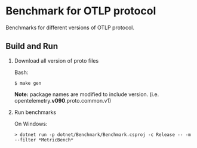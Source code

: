 # Benchmark for OTLP protocol

Benchmarks for different versions of OTLP protocol.

## Build and Run

1. Download all version of proto files

    Bash:

    ```
    $ make gen
    ```

    **Note:** package names are modified to include version. (i.e. opentelemetry.**v090**.proto.common.v1)

2. Run benchmarks

    On Windows:

    ```
    > dotnet run -p dotnet/Benchmark/Benchmark.csproj -c Release -- -m --filter *MetricBench*
    ```
